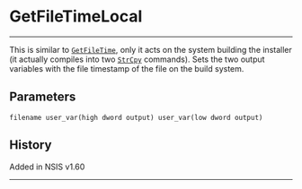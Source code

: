# GetFileTimeLocal

---

This is similar to [`GetFileTime`][1], only it acts on the system building the installer (it actually compiles into two [`StrCpy`][2] commands). Sets the two output variables with the file timestamp of the file on the build system.

## Parameters

    filename user_var(high dword output) user_var(low dword output)

## History

Added in NSIS v1.60

---

[1]: GetFileTime.md
[2]: StrCpy.md